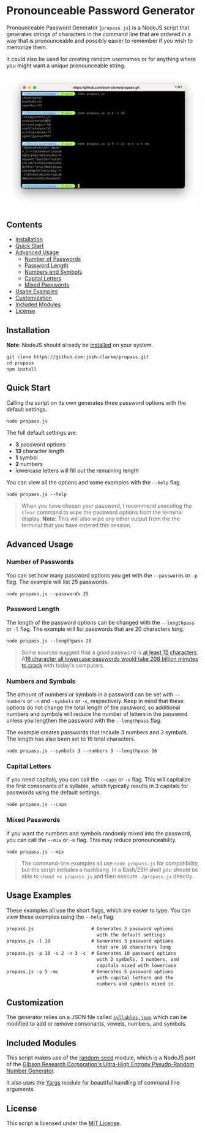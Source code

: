 # Pronounceable Password Generator

Pronounceable Password Generator (`propass.js`) is a NodeJS script that generates strings of characters in the command line that are ordered in a way that is pronounceable and possibly easier to remember if you wish to memorize them.

It could also be used for creating random usernames or for anything where you might want a unique pronounceable string.

<img alt="Screenshot of propass.js being used in the terminal." title="Warning: Using these samples as passwords is not recommended!" src="/screenshot.png">

## Contents

* [Installation](#installation)
* [Quick Start](#quick-start)
* [Advanced Usage](#advanced-usage)
  * [Number of Passwords](#number-of-passwords)
  * [Password Length](#password-length)
  * [Numbers and Symbols](#numbers-and-symbols)
  * [Capital Letters](#capital-letters)
  * [Mixed Passwords](#mixed-passwords)
* [Usage Examples](#usage-examples)
* [Customization](#customization)
* [Included Modules](#included-modules)
* [License](#license)

## Installation

**Note**: NodeJS should already be [installed](https://nodejs.dev/learn/how-to-install-nodejs) on your system.

```cli
git clone https://github.com:josh-clarke/propass.git
cd propass
npm install
```

## Quick Start

Calling the script on its own generates three password options with the default settings.

```cli
node propass.js
```

The full default settings are:

* **3** password options 
* **13** character length
* **1** symbol
* **2** numbers
* lowercase letters will fill out the remaining length

You can view all the options and some examples with the `--help` flag.

```cli
node propass.js --help
```

> When you have chosen your password, I recommend executing the `clear` command to wipe the password options from the terminal display. **Note:** This will also wipe any other output from the the terminal that you have entered this session.


## Advanced Usage

### Number of Passwords
You can set how many password options you get with the `--passwords` or `-p` flag. The example will list 25 passwords.

```cli
node propass.js --passwords 25
```

### Password Length
The length of the password options can be changed with the `--lengthpass` or `-l` flag. The example will list passwords that are 20 characters long.

```cli
node propass.js --lengthpass 20
```

> Some sources suggest that a good password is [at least 12 characters](https://resources.infosecinstitute.com/topic/password-security-complexity-vs-length/). A[16 character all lowercase passwords would take 208 billion minutes to crack](https://specopssoft.com/blog/password-length-best-practices/) with today's computers.

### Numbers and Symbols

The amount of numbers or symbols in a password can be set with `--numbers` or `-n` and `-symbols` or `-s`, respectively. Keep in mind that these options do not change the total length of the password, so additional numbers and symbols will reduce the number of letters in the password unless you lengthen the password with the `--lengthpass` flag.

The example creates passwords that include 3 numbers and 3 symbols. The length has also been set to 16 total characters.

```cli
node propass.js --symbols 3 --numbers 3 --lengthpass 16
```

### Capital Letters
If you need capitals, you can call the `--caps` or `-c` flag. This will capitalize the first consonants of a syllable, which typically results in 3 capitals for passwords using the default settings. 

```cli
node propass.js --caps
```

### Mixed Passwords
If you want the numbers and symbols randomly mixed into the password, you can call the `--mix` or `-m` flag. This may reduce pronounceability.

```cli
node propass.js --mix
```

> The command-line examples all use `node propass.js` for compatibility, but the script includes a hashbang. In a Bash/ZSH shell you should be able to `chmod +x propass.js` and then execute `./propass.js` directly. 

## Usage Examples

These examples all use the short flags, which are easier to type. You can view these examples using the `--help` flag.

```cli
propass.js                     # Generates 3 password options 
                                 with the default settings
propass.js -l 18               # Generates 3 password options 
                                 that are 18 characters long
propass.js -p 10 -s 2 -n 3 -c  # Generates 10 password options 
                                 with 2 symbols, 3 numbers, and 
                                 capitals mixed with lowercase
propass.js -p 5 -mc            # Generates 5 password options 
                                 with capital letters and the 
                                 numbers and symbols mixed in
```

## Customization

The generator relies on a JSON file called [`syllables.json`](https://github.com/josh-clarke/propass/blob/main/syllables.json) which can be modified to add or remove consonants, vowels, numbers, and symbols.

## Included Modules

This script makes use of the [random-seed](https://github.com/skratchdot/random-seed) module, which is a NodeJS port of the [Gibson Research Corporation's Ultra-High Entropy Pseudo-Random Number Generator](https://www.grc.com/otg/uheprng.htm).

It also uses the [Yargs](https://yargs.js.org) module for beautiful handling of command line arguments.

## License

This script is licensed under the [MIT License](https://github.com/josh-clarke/propass/blob/main/LICENSE). 